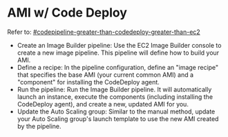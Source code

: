 # AMI w/ Code Deploy

Refer to: [#codepipeline-greater-than-codedeploy-greater-than-ec2](../../../aws-code/aws-codedeploy/questions.md#codepipeline-greater-than-codedeploy-greater-than-ec2 "mention")

* Create an Image Builder pipeline: Use the EC2 Image Builder console to create a new image pipeline. This pipeline will define how to build your AMI.
* Define a recipe: In the pipeline configuration, define an "image recipe" that specifies the base AMI (your current common AMI) and a "component" for installing the CodeDeploy agent.
* Run the pipeline: Run the Image Builder pipeline. It will automatically launch an instance, execute the components (including installing the CodeDeploy agent), and create a new, updated AMI for you.
* Update the Auto Scaling group: Similar to the manual method, update your Auto Scaling group's launch template to use the new AMI created by the pipeline.&#x20;
